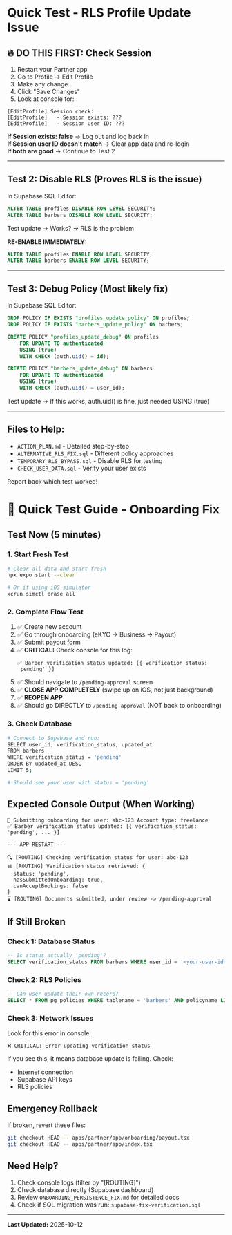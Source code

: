 # Quick Test - RLS Profile Update Issue

## 🔥 DO THIS FIRST: Check Session

1. Restart your Partner app
2. Go to Profile → Edit Profile  
3. Make any change
4. Click "Save Changes"
5. Look at console for:

```
[EditProfile] Session check:
[EditProfile]   - Session exists: ???
[EditProfile]   - Session user ID: ???
```

**If Session exists: false** → Log out and log back in  
**If Session user ID doesn't match** → Clear app data and re-login  
**If both are good** → Continue to Test 2

---

## Test 2: Disable RLS (Proves RLS is the issue)

In Supabase SQL Editor:
```sql
ALTER TABLE profiles DISABLE ROW LEVEL SECURITY;
ALTER TABLE barbers DISABLE ROW LEVEL SECURITY;
```

Test update → Works? → RLS is the problem

**RE-ENABLE IMMEDIATELY:**
```sql
ALTER TABLE profiles ENABLE ROW LEVEL SECURITY;
ALTER TABLE barbers ENABLE ROW LEVEL SECURITY;
```

---

## Test 3: Debug Policy (Most likely fix)

In Supabase SQL Editor:
```sql
DROP POLICY IF EXISTS "profiles_update_policy" ON profiles;
DROP POLICY IF EXISTS "barbers_update_policy" ON barbers;

CREATE POLICY "profiles_update_debug" ON profiles
    FOR UPDATE TO authenticated
    USING (true)
    WITH CHECK (auth.uid() = id);

CREATE POLICY "barbers_update_debug" ON barbers
    FOR UPDATE TO authenticated
    USING (true)
    WITH CHECK (auth.uid() = user_id);
```

Test update → If this works, auth.uid() is fine, just needed USING (true)

---

## Files to Help:
- `ACTION_PLAN.md` - Detailed step-by-step
- `ALTERNATIVE_RLS_FIX.sql` - Different policy approaches
- `TEMPORARY_RLS_BYPASS.sql` - Disable RLS for testing
- `CHECK_USER_DATA.sql` - Verify your user exists

Report back which test worked!

# 🚀 Quick Test Guide - Onboarding Fix

## Test Now (5 minutes)

### 1. Start Fresh Test
```bash
# Clear all data and start fresh
npx expo start --clear

# Or if using iOS simulator
xcrun simctl erase all
```

### 2. Complete Flow Test
1. ✅ Create new account
2. ✅ Go through onboarding (eKYC → Business → Payout)
3. ✅ Submit payout form
4. ✅ **CRITICAL:** Check console for this log:
   ```
   ✅ Barber verification status updated: [{ verification_status: 'pending' }]
   ```
5. ✅ Should navigate to `/pending-approval` screen
6. ✅ **CLOSE APP COMPLETELY** (swipe up on iOS, not just background)
7. ✅ **REOPEN APP**
8. ✅ Should go DIRECTLY to `/pending-approval` (NOT back to onboarding)

### 3. Check Database
```bash
# Connect to Supabase and run:
SELECT user_id, verification_status, updated_at 
FROM barbers 
WHERE verification_status = 'pending' 
ORDER BY updated_at DESC 
LIMIT 5;

# Should see your user with status = 'pending'
```

## Expected Console Output (When Working)

```
🔐 Submitting onboarding for user: abc-123 Account type: freelance
✅ Barber verification status updated: [{ verification_status: 'pending', ... }]

--- APP RESTART ---

🔍 [ROUTING] Checking verification status for user: abc-123
📊 [ROUTING] Verification status retrieved: {
  status: 'pending',
  hasSubmittedOnboarding: true,
  canAcceptBookings: false
}
⌛ [ROUTING] Documents submitted, under review -> /pending-approval
```

## If Still Broken

### Check 1: Database Status
```sql
-- Is status actually 'pending'?
SELECT verification_status FROM barbers WHERE user_id = '<your-user-id>';
```

### Check 2: RLS Policies
```sql
-- Can user update their own record?
SELECT * FROM pg_policies WHERE tablename = 'barbers' AND policyname LIKE '%update%';
```

### Check 3: Network Issues
Look for this error in console:
```
❌ CRITICAL: Error updating verification status
```

If you see this, it means database update is failing. Check:
- Internet connection
- Supabase API keys
- RLS policies

## Emergency Rollback

If broken, revert these files:
```bash
git checkout HEAD -- apps/partner/app/onboarding/payout.tsx
git checkout HEAD -- apps/partner/app/index.tsx
```

## Need Help?

1. Check console logs (filter by "[ROUTING]")
2. Check database directly (Supabase dashboard)
3. Review `ONBOARDING_PERSISTENCE_FIX.md` for detailed docs
4. Check if SQL migration was run: `supabase-fix-verification.sql`

---

**Last Updated:** 2025-10-12
